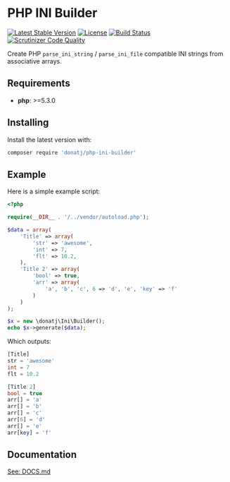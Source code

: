 # PHP INI Builder

[![Latest Stable Version](https://poser.pugx.org/donatj/php-ini-builder/version)](https://packagist.org/packages/donatj/php-ini-builder)
[![License](https://poser.pugx.org/donatj/php-ini-builder/license)](https://packagist.org/packages/donatj/php-ini-builder)
[![Build Status](https://travis-ci.org/donatj/PhpIniBuilder.svg?branch=master)](https://travis-ci.org/donatj/PhpIniBuilder)
[![Scrutinizer Code Quality](https://scrutinizer-ci.com/g/donatj/PhpIniBuilder/badges/quality-score.png?b=master)](https://scrutinizer-ci.com/g/donatj/PhpIniBuilder)


Create PHP `parse_ini_string` / `parse_ini_file` compatible INI strings from associative arrays.

## Requirements

- **php**: >=5.3.0

## Installing

Install the latest version with:

```bash
composer require 'donatj/php-ini-builder'
```

## Example

Here is a simple example script:

```php
<?php

require(__DIR__ . '/../vendor/autoload.php');

$data = array(
	'Title' => array(
		'str' => 'awesome',
		'int' => 7,
		'flt' => 10.2,
	),
	'Title 2' => array(
		'bool' => true,
		'arr' => array(
			'a', 'b', 'c', 6 => 'd', 'e', 'key' => 'f'
		)
	)
);

$x = new \donatj\Ini\Builder();
echo $x->generate($data);
```

Which outputs:

```php
[Title]
str = 'awesome'
int = 7
flt = 10.2

[Title 2]
bool = true
arr[] = 'a'
arr[] = 'b'
arr[] = 'c'
arr[6] = 'd'
arr[] = 'e'
arr[key] = 'f'

```

## Documentation

[See: DOCS.md](DOCS.md)